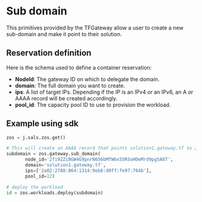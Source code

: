 # Sub domain 

This primitives provided by the TFGateway allow a user to create a new sub-domain and make it point to their solution.

## Reservation definition

Here is the schema used to define a container reservation:

* **NodeId**: The gateway ID on which to delegate the domain.
* **domain**: The full domain you want to create.
* **ips**: A list of target IPs. Depending if the IP is an IPv4 or an IPv6, an A or AAAA record will be created accordingly.
* **pool_id**: The capacity pool ID to use to provision the workload.

## Example using sdk

``` python
zos = j.sals.zos.get()

# This will create an AAAA record that points solution1.gateway.tf to 2a02:2788:864:1314:9eb6:d0ff:fe97:764b
subdomain = zos.gateway.sub_domain(
       node_id='2fi9ZZiBGW4G9pnrN656bMfW6x55RSoHDeMrd9pgSA8T',
       domain='solution1.gateway.tf',
       ips=['2a02:2788:864:1314:9eb6:d0ff:fe97:764b'],
       pool_id=12)

# deploy the workload
id = zos.workloads.deploy(subdomain)
```
